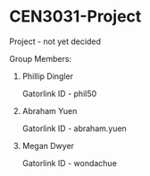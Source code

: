 CEN3031-Project
===============


Project - not yet decided




Group Members:

1. Phillip Dingler

   Gatorlink ID - phil50
   
2. Abraham Yuen

   Gatorlink ID - abraham.yuen
3. Megan Dwyer

   Gatorlink ID - wondachue
